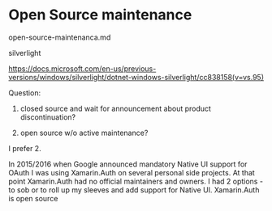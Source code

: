 # Open Source maintenance

open-source-maintenanca.md

silverlight

https://docs.microsoft.com/en-us/previous-versions/windows/silverlight/dotnet-windows-silverlight/cc838158(v=vs.95)


Question:

1.  closed source and wait for announcement about product discontinuation?

2.  open source w/o active maintenance?

I prefer 2.

In 2015/2016 when Google announced mandatory Native UI support for OAuth I was using Xamarin.Auth on several
personal side projects. At that point Xamarin.Auth had no official maintainers and owners. I had 2 options -
to sob or to roll up my sleeves and add support for Native UI. Xamarin.Auth is open source


